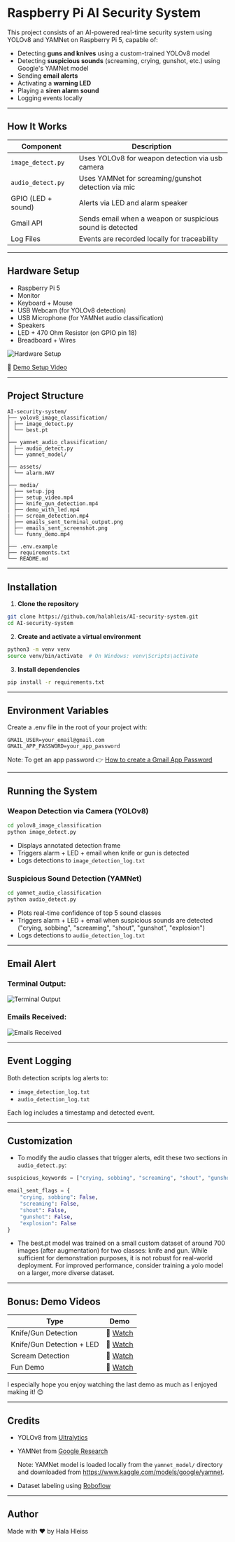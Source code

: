 # Raspberry Pi AI Security System

This project consists of an AI-powered real-time security system using YOLOv8 and YAMNet on Raspberry Pi 5, capable of:

- Detecting **guns and knives** using a custom-trained YOLOv8 model
- Detecting **suspicious sounds** (screaming, crying, gunshot, etc.) using Google's YAMNet model
- Sending **email alerts**
- Activating a **warning LED**
- Playing a **siren alarm sound**
- Logging events locally

---

## How It Works

| Component            | Description |
|----------------------|-------------|
| `image_detect.py`    | Uses YOLOv8 for weapon detection via usb camera |
| `audio_detect.py`    | Uses YAMNet for screaming/gunshot detection via mic |
| GPIO (LED + sound)   | Alerts via LED and alarm speaker |
| Gmail API            | Sends email when a weapon or suspicious sound is detected |
| Log Files            | Events are recorded locally for traceability |

---

## Hardware Setup

- Raspberry Pi 5
- Monitor
- Keyboard + Mouse
- USB Webcam (for YOLOv8 detection)
- USB Microphone (for YAMNet audio classification)
- Speakers
- LED + 470 Ohm Resistor (on GPIO pin 18)
- Breadboard + Wires

![Hardware Setup](media/setup.jpg)

🎥 [Demo Setup Video](media/setup_video.mp4)

---

## Project Structure

```text
AI-security-system/
├── yolov8_image_classification/
│ ├── image_detect.py
│ └── best.pt
│
├── yamnet_audio_classification/
│ ├── audio_detect.py
│ └── yamnet_model/
│
├── assets/
│ └── alarm.WAV
│
├── media/
│ ├── setup.jpg
│ ├── setup_video.mp4
│ ├── knife_gun_detection.mp4
│ ├── demo_with_led.mp4
| ├── scream_detection.mp4
│ ├── emails_sent_terminal_output.png
│ ├── emails_sent_screenshot.png
│ └── funny_demo.mp4
│
├── .env.example
├── requirements.txt
└── README.md
```
---

## Installation

1. **Clone the repository**

```bash
git clone https://github.com/halahleis/AI-security-system.git
cd AI-security-system
```

2. **Create and activate a virtual environment**
```bash
python3 -m venv venv
source venv/bin/activate  # On Windows: venv\Scripts\activate
```

3. **Install dependencies**
```bash
pip install -r requirements.txt
```
---

## Environment Variables
Create a .env file in the root of your project with:
```env
GMAIL_USER=your_email@gmail.com
GMAIL_APP_PASSWORD=your_app_password
```
Note: To get an app password 👉 [How to create a Gmail App Password](https://support.google.com/accounts/answer/185833?hl=en)

---

## Running the System
### Weapon Detection via Camera (YOLOv8)
```bash
cd yolov8_image_classification
python image_detect.py
```
- Displays annotated detection frame
- Triggers alarm + LED + email when knife or gun is detected
- Logs detections to `image_detection_log.txt`

### Suspicious Sound Detection (YAMNet)
```bash
cd yamnet_audio_classification
python audio_detect.py
```
- Plots real-time confidence of top 5 sound classes
- Triggers alarm + LED + email when suspicious sounds are detected ("crying, sobbing", "screaming", "shout", "gunshot", "explosion")
- Logs detections to `audio_detection_log.txt`

---

## Email Alert

### Terminal Output:
  ![Terminal Output](media/emails_sent_terminal_output.png)
  
### Emails Received:
  ![Emails Received](media/emails_sent_screenshot.png)

---

## Event Logging
Both detection scripts log alerts to:

- `image_detection_log.txt`
- `audio_detection_log.txt`
  
Each log includes a timestamp and detected event.

---

## Customization
- To modify the audio classes that trigger alerts, edit these two sections in `audio_detect.py`:
```python
suspicious_keywords = ["crying, sobbing", "screaming", "shout", "gunshot", "explosion"]
```
```python
email_sent_flags = {
    "crying, sobbing": False,
    "screaming": False,
    "shout": False,
    "gunshot": False,
    "explosion": False
}
```
- The best.pt model was trained on a small custom dataset of around 700 images (after augmentation) for two classes: knife and gun.
  While sufficient for demonstration purposes, it is not robust for real-world deployment.
  For improved performance, consider training a yolo model on a larger, more diverse dataset.

--- 

## Bonus: Demo Videos

| Type                      | Demo                              |
| --------------------      | --------------------------------- |
| Knife/Gun Detection       | 🎥 [Watch](media/knife_gun_detection.mp4) |
| Knife/Gun Detection + LED | 🎥 [Watch](media/demo_with_led.mp4) |
| Scream Detection          | 🎥 [Watch](media/scream_detection.mp4) |
| Fun Demo                  | 🎥 [Watch](media/funny_demo.mp4) |

I especially hope you enjoy watching the last demo as much as I enjoyed making it! 😊

---

## Credits

- YOLOv8 from [Ultralytics](https://github.com/ultralytics/ultralytics)
- YAMNet from [Google Research](https://github.com/tensorflow/models/tree/master/research/audioset/yamnet)

  Note: YAMNet model is loaded locally from the `yamnet_model/` directory and downloaded from https://www.kaggle.com/models/google/yamnet.
- Dataset labeling using [Roboflow](https://roboflow.com/)

---

## Author
Made with ❤️ by Hala Hleiss
